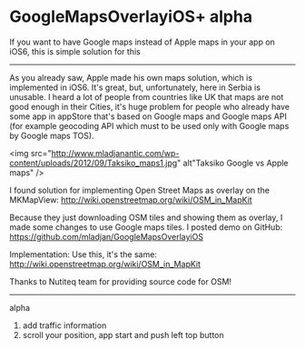 GoogleMapsOverlayiOS+ alpha
====================

If you want to have Google maps instead of Apple maps in your app on iOS6, this is simple solution for this

***********************************************************************************************************
As you already saw, Apple made his own maps solution, which is implemented in iOS6. It's great, but, unfortunately, here in Serbia is unusable. I heard a lot of people from countries like UK that maps are not good enough in their Cities, it's huge problem for people who already have some app in appStore that's based on Google maps and Google maps API (for example geocoding API which must to be used only with Google maps by Google maps TOS).

<img src="http://www.mladjanantic.com/wp-content/uploads/2012/09/Taksiko_maps1.jpg" alt"Taksiko Google vs Apple maps" />

I found solution for implementing Open Street Maps as overlay on the MKMapView: <a href="http://wiki.openstreetmap.org/wiki/OSM_in_MapKit" alt="" target="_blank">http://wiki.openstreetmap.org/wiki/OSM_in_MapKit</a>

Because they just downloading OSM tiles and showing them as overlay, I made some changes to use Google maps tiles.
I posted demo on GitHub: <a href="https://github.com/mladjan/GoogleMapsOverlayiOS" alt="" target="_blank">https://github.com/mladjan/GoogleMapsOverlayiOS</a>

Implementation:
Use this, it's the same: <a href="http://wiki.openstreetmap.org/wiki/OSM_in_MapKit" alt="" target="_blank">http://wiki.openstreetmap.org/wiki/OSM_in_MapKit</a>

Thanks to Nutiteq team for providing source code for OSM!

***********************************************************************************************************

alpha

1. add traffic information
2. scroll your position, app start and push left top button
